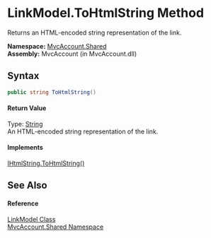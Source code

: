 LinkModel.ToHtmlString Method
=============================
Returns an HTML-encoded string representation of the link.

**Namespace:** [MvcAccount.Shared][1]  
**Assembly:** MvcAccount (in MvcAccount.dll)

Syntax
------

```csharp
public string ToHtmlString()
```

#### Return Value
Type: [String][2]  
An HTML-encoded string representation of the link.
#### Implements
[IHtmlString.ToHtmlString()][3]  


See Also
--------

#### Reference
[LinkModel Class][4]  
[MvcAccount.Shared Namespace][1]  

[1]: ../README.md
[2]: http://msdn.microsoft.com/en-us/library/s1wwdcbf
[3]: http://msdn.microsoft.com/en-us/library/ee360231
[4]: README.md